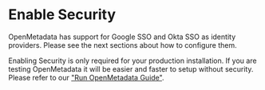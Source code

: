 # Enable Security

OpenMetadata has support for Google SSO and Okta SSO as identity providers. Please see the next sections about how to configure them.

Enabling Security is only required for your production installation. If you are testing OpenMetadata it will be easier and faster to setup without security.  
Please refer to our ["Run OpenMetadata Guide"](https://docs.open-metadata.org/install/run-openmetadata).

